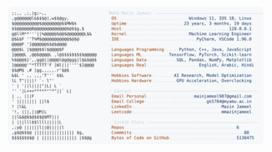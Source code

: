 <picture>
  <source srcset="https://raw.githubusercontent.com/mmazinjameel/mmazinjameel/main/dark_mode.svg?v=1740384828" media="(prefers-color-scheme: dark)">
  <img src="https://raw.githubusercontent.com/mmazinjameel/mmazinjameel/main/light_mode.svg?v=1740384828">
</picture>
